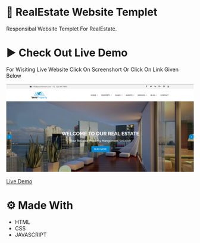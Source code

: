 # 🏡 RealEstate Website Templet 
Responsibal Website Templet For RealEstate.


# ▶ Check Out Live Demo 

For Wisiting Live Website Click On Screenshort Or Click On Link Given Below 

[![RealEstate](https://raw.githubusercontent.com/ashishsiot/RealEstate/master/homepage.png)](https://ashishsiot.github.io/RealEstate/)


[Live Demo ](https://ashishsiot.github.io/RealEstate/)


# ⚙ Made With 

* HTML
* CSS
* JAVASCRIPT


